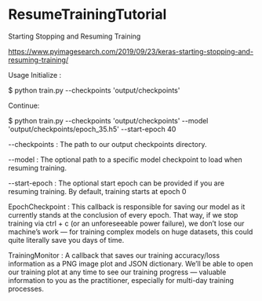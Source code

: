 # ResumeTrainingTutorial
 Starting Stopping and Resuming Training
 
 https://www.pyimagesearch.com/2019/09/23/keras-starting-stopping-and-resuming-training/

Usage
Initialize :

$ python train.py --checkpoints 'output/checkpoints'

Continue:

$ python train.py --checkpoints 'output/checkpoints'
	--model 'output/checkpoints/epoch_35.h5' --start-epoch 40
 
 
 
--checkpoints : The path to our output checkpoints directory.

--model : The optional path to a specific model checkpoint to load when resuming training.

--start-epoch : The optional start epoch can be provided if you are resuming training. By default, training starts at epoch 0 



EpochCheckpoint : This callback is responsible for saving our model as it currently stands at the conclusion of every epoch. That way, if we stop training via ctrl + c  (or an unforeseeable power failure), we don’t lose our machine’s work — for training complex models on huge datasets, this could quite literally save you days of time.

TrainingMonitor : A callback that saves our training accuracy/loss information as a PNG image plot and JSON dictionary. We’ll be able to open our training plot at any time to see our training progress — valuable information to you as the practitioner, especially for multi-day training processes.
